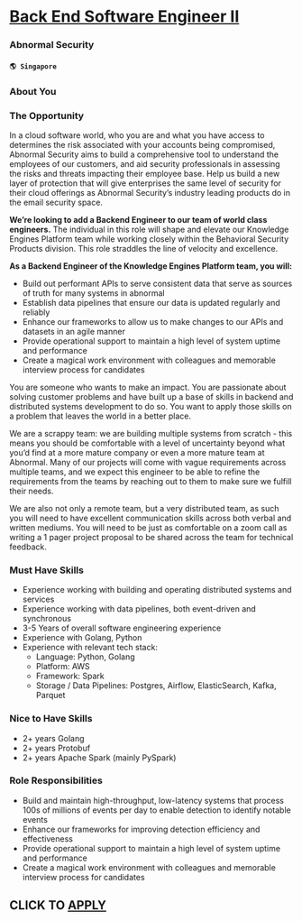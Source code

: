 # [Back End Software Engineer II](https://www.remotewlb.com/apply/back-end-software-engineer-ii-59825)  
### Abnormal Security  
#### `🌎 Singapore`  

### **About You**

### The Opportunity

In a cloud software world, who you are and what you have access to determines the risk associated with your accounts being compromised, Abnormal Security aims to build a comprehensive tool to understand the employees of our customers, and aid security professionals in assessing the risks and threats impacting their employee base. Help us build a new layer of protection that will give enterprises the same level of security for their cloud offerings as Abnormal Security’s industry leading products do in the email security space.

**We’re looking to add a Backend Engineer to our team of world class engineers.** The individual in this role will shape and elevate our Knowledge Engines Platform team while working closely within the Behavioral Security Products division. This role straddles the line of velocity and excellence.

**As a Backend Engineer of the Knowledge Engines Platform team, you will:**

  * Build out performant APIs to serve consistent data that serve as sources of truth for many systems in abnormal
  * Establish data pipelines that ensure our data is updated regularly and reliably
  * Enhance our frameworks to allow us to make changes to our APIs and datasets in an agile manner
  * Provide operational support to maintain a high level of system uptime and performance
  * Create a magical work environment with colleagues and memorable interview process for candidates

You are someone who wants to make an impact. You are passionate about solving customer problems and have built up a base of skills in backend and distributed systems development to do so. You want to apply those skills on a problem that leaves the world in a better place.

We are a scrappy team: we are building multiple systems from scratch - this means you should be comfortable with a level of uncertainty beyond what you’d find at a more mature company or even a more mature team at Abnormal. Many of our projects will come with vague requirements across multiple teams, and we expect this engineer to be able to refine the requirements from the teams by reaching out to them to make sure we fulfill their needs.

We are also not only a remote team, but a very distributed team, as such you will need to have excellent communication skills across both verbal and written mediums. You will need to be just as comfortable on a zoom call as writing a 1 pager project proposal to be shared across the team for technical feedback.

### **Must Have Skills**

  * Experience working with building and operating distributed systems and services
  * Experience working with data pipelines, both event-driven and synchronous
  * 3-5 Years of overall software engineering experience
  * Experience with Golang, Python
  * Experience with relevant tech stack:
    * Language: Python, Golang
    * Platform: AWS
    * Framework: Spark
    * Storage / Data Pipelines: Postgres, Airflow, ElasticSearch, Kafka, Parquet

### **Nice to Have Skills**

  * 2+ years Golang
  * 2+ years Protobuf
  * 2+ years Apache Spark (mainly PySpark)

### **Role Responsibilities**

  * Build and maintain high-throughput, low-latency systems that process 100s of millions of events per day to enable detection to identify notable events
  * Enhance our frameworks for improving detection efficiency and effectiveness
  * Provide operational support to maintain a high level of system uptime and performance
  * Create a magical work environment with colleagues and memorable interview process for candidates

  
## CLICK TO [APPLY](https://www.remotewlb.com/apply/back-end-software-engineer-ii-59825)


